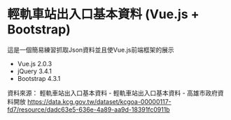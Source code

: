 # 輕軌車站出入口基本資料 (Vue.js + Bootstrap)
這是一個簡易練習抓取Json資料並且使Vue.js前端框架的展示

+ Vue.js 2.0.3
+ jQuery 3.4.1 
+ Bootstrap 4.3.1

  
資料來源：
輕軌車站出入口基本資料 - 輕軌車站出入口基本資料 - 高雄市政府資料開放
https://data.kcg.gov.tw/dataset/kcgoa-00000117-fd7/resource/dadc63e5-636e-4a89-aa9d-18391fc0911b
